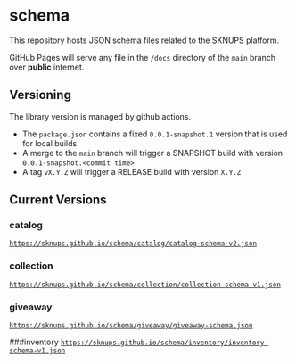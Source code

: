 # schema

This repository hosts JSON schema files related to the SKNUPS platform.

GitHub Pages will serve any file in the `/docs` directory of the `main` branch over **public** internet.

## Versioning

The library version is managed by github actions.
- The `package.json` contains a fixed `0.0.1-snapshot.1` version that is used for local builds
- A merge to the `main` branch will trigger a SNAPSHOT build with version `0.0.1-snapshot.<commit time>`
- A tag `vX.Y.Z` will trigger a RELEASE build with version `X.Y.Z`

## Current Versions

### catalog
[`https://sknups.github.io/schema/catalog/catalog-schema-v2.json`](https://sknups.github.io/schema/catalog/catalog-schema-v2.json)

### collection
[`https://sknups.github.io/schema/collection/collection-schema-v1.json`](https://sknups.github.io/schema/collection/collection-schema-v1.json)

### giveaway
[`https://sknups.github.io/schema/giveaway/giveaway-schema.json`](https://sknups.github.io/schema/giveaway.schema.json)

###inventory
[`https://sknups.github.io/schema/inventory/inventory-schema-v1.json`](https://sknups.github.io/schema/inventory.schema.v1.json)
